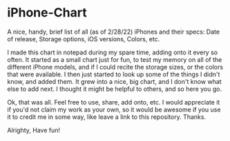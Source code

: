 # iPhone-Chart
A nice, handy, brief list of all (as of 2/28/22) iPhones and their specs: Date of release, Storage options, iOS versions, Colors, etc.

I made this chart in notepad during my spare time, adding onto it every so often. It started as a small chart just for fun, to test my memory on all of the different iPhone models, and if I could recite the storage sizes, or the colors that were available. I then just started to look up some of the things I didn't know, and added them. It grew into a nice, big chart, and I don't know what else to add next. I thought it might be helpful to others, and so here you go.

Ok, that was all. Feel free to use, share, add onto, etc. I would appreciate it if you'd not claim my work as your own, so it would be awesome if you use it to credit me in some way, like leave a link to this repository. Thanks.

Alrighty,
Have fun!
